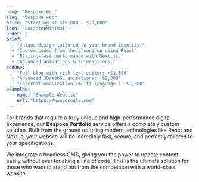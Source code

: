 ```yaml
---
name: "Bespoke Web"
slug: "bespoke-web"
price: "Starting at $15,000 - $20,000"
icon: "LuLaptopMinimal"
order: 3
brief:
  - "Unique design tailored to your brand identity."
  - "Custom coded from the ground up using React"
  - "Blazing-fast performance with Next.js."
  - "Advanced animations & interactions."
addOns:
  - "Full blog with rich text editor: +$1,500"
  - "Advanced 3D/WebGL animations: +$2,000"
  - "Internationalization (multi-language): +$1,800"
examples:
  - name: "Example Website"
    url: "https://www.google.com"
---
```


For brands that require a truly unique and high-performance digital experience, our **Bespoke Portfolio** service offers a completely custom solution. Built from the ground up using modern technologies like React and Next.js, your website will be incredibly fast, secure, and perfectly tailored to your specifications.

We integrate a headless CMS, giving you the power to update content easily without ever touching a line of code. This is the ultimate solution for those who want to stand out from the competition with a world-class website.